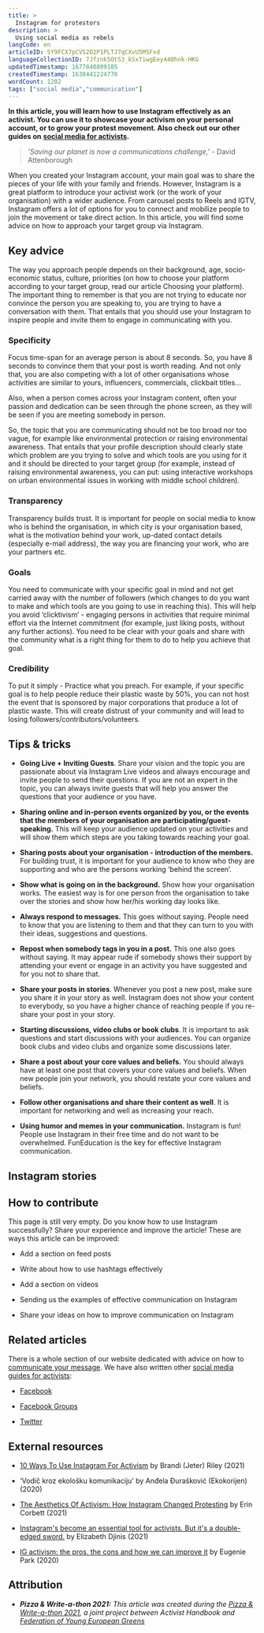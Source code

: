 ```yaml
---
title: >
  Instagram for protestors
description: >
  Using social media as rebels
langCode: en
articleID: SY9FCX7pCVS2O2P1PLTJ7qCXvU5MSFxd
languageCollectionID: 7Jfznk5OtS3_kSxTiwgEey440hnk-HKG
updatedTimestamp: 1677840809105
createdTimestamp: 1638441224778
wordCount: 1202
tags: ["social media","communication"]
---
```


**In this article, you will learn how to use Instagram effectively as an activist. You can use it to showcase your activism on your personal account, or to grow your protest movement. Also check out our other guides on** [**social media for activists**](/tools/social-media)**.**

> _'Saving our planet is now a communications challenge,' -_ David Attenborough

When you created your Instagram account, your main goal was to share the pieces of your life with your family and friends. However, Instagram is a great platform to introduce your activist work (or the work of your organisation) with a wider audience. From carousel posts to Reels and IGTV, Instagram offers a lot of options for you to connect and mobilize people to join the movement or take direct action. In this article, you will find some advice on how to approach your target group via Instagram.

## Key advice

The way you approach people depends on their background, age, socio-economic status, culture, priorities (on how to choose your platform according to your target group, read our article Choosing your platform). The important thing to remember is that you are not trying to educate nor convince the person you are speaking to, you are trying to have a conversation with them. That entails that you should use your Instagram to inspire people and invite them to engage in communicating with you.

### Specificity

Focus time-span for an average person is about 8 seconds. So, you have 8 seconds to convince them that your post is worth reading. And not only that, you are also competing with a lot of other organisations whose activities are similar to yours, influencers, commercials, clickbait titles…

Also, when a person comes across your Instagram content, often your passion and dedication can be seen through the phone screen, as they will be seen if you are meeting somebody in person.

So, the topic that you are communicating should not be too broad nor too vague, for example like environmental protection or raising environmental awareness. That entails that your profile description should clearly state which problem are you trying to solve and which tools are you using for it and it should be directed to your target group (for example, instead of raising environmental awareness, you can put: using interactive workshops on urban environmental issues in working with middle school children).

### **Transparency**

Transparency builds trust. It is important for people on social media to know who is behind the organisation, in which city is your organisation based, what is the motivation behind your work, up-dated contact details (especially e-mail address), the way you are financing your work, who are your partners etc.

### **Goals**

You need to communicate with your specific goal in mind and not get carried away with the number of followers (which changes to do you want to make and which tools are you going to use in reaching this). This will help you avoid ‘clicktivism’ - engaging persons in activities that require minimal effort via the Internet commitment (for example, just liking posts, without any further actions). You need to be clear with your goals and share with the community what is a right thing for them to do to help you achieve that goal.

### **Credibility**

To put it simply - Practice what you preach. For example, if your specific goal is to help people reduce their plastic waste by 50%, you can not host the event that is sponsored by major corporations that produce a lot of plastic waste. This will create distrust of your community and will lead to losing followers/contributors/volunteers.

<action-smart-small></action-smart-small>

## Tips & tricks

-   **Going Live + Inviting Guests**. Share your vision and the topic you are passionate about via Instagram Live videos and always encourage and invite people to send their questions. If you are not an expert in the topic, you can always invite guests that will help you answer the questions that your audience or you have.
    
-   **Sharing online and in-person events organized by you, or the events that the members of your organisation are participating/guest-speaking.** This will keep your audience updated on your activities and will show them which steps are you taking towards reaching your goal.
    
-   **Sharing posts about your organisation - introduction of the members.** For building trust, it is important for your audience to know who they are supporting and who are the persons working ‘behind the screen’.
    
-   **Show what is going on in the background.** Show how your organisation works. The easiest way is for one person from the organisation to take over the stories and show how her/his working day looks like.
    
-   **Always respond to messages.** This goes without saying. People need to know that you are listening to them and that they can turn to you with their ideas, suggestions and questions.
    
-   **Repost when somebody tags in you in a post.** This one also goes without saying. It may appear rude if somebody shows their support by attending your event or engage in an activity you have suggested and for you not to share that.
    
-   **Share your posts in stories**. Whenever you post a new post, make sure you share it in your story as well. Instagram does not show your content to everybody, so you have a higher chance of reaching people if you re-share your post in your story.
    
-   **Starting discussions, video clubs or book clubs**. It is important to ask questions and start discussions with your audiences. You can organize book clubs and video clubs and organize some discussions later.
    
-   **Share a post about your core values and beliefs.** You should always have at least one post that covers your core values and beliefs. When new people join your network, you should restate your core values and beliefs.
    
-   **Follow other organisations and share their content as well**. It is important for networking and well as increasing your reach.
    
-   **Using humor and memes in your communication.** Instagram is fun! People use Instagram in their free time and do not want to be overwhelmed. FunEducation is the key for effective Instagram communication.
    

## Instagram stories

## How to contribute

This page is still very empty. Do you know how to use Instagram successfully? Share your experience and improve the article! These are ways this article can be improved:

-   Add a section on feed posts
    
-   Write about how to use hashtags effectively
    
-   Add a section on videos
    
-   Sending us the examples of effective communication on Instagram
    
-   Share your ideas on how to improve communication on Instagram
    

## Related articles

There is a whole section of our website dedicated with advice on how to [communicate your message](/communication). We have also written other [social media guides for activists](/tools/social-media):

-   [Facebook](/tools/facebook)
    
-   [Facebook Groups](/tools/facebook-groups)
    
-   [Twitter](/tools/instagram)
    

## External resources

-   [10 Ways To Use Instagram For Activism](https://couragetoearn.com/activism-on-social-media/) by Brandi (Jeter) Riley (2021)
    
-   ‘Vodič kroz ekološku komunikaciju’ by Anđela Đurašković (Ekokorijen) (2020)
    
-   [The Aesthetics Of Activism: How Instagram Changed Protesting](https://www.refinery29.com/en-us/2021/05/10335757/instagram-activism-aesthetics-impact) by Erin Corbett (2021)
    
-   [Instagram's become an essential tool for activists. But it's a double-edged sword.](https://couragetoearn.com/activism-on-social-media/) by Elizabeth Djinis (2021)
    
-   [IG activism: the pros, the cons and how we can improve it](https://thewellesleynews.com/2020/11/01/ig-activism-the-pros-the-cons-and-how-we-can-improve-it/) by Eugenie Park (2020)
    

## Attribution

-   **_Pizza & Write-a-thon 2021:_** _This article was created during the_ [_Pizza & Write-a-thon 2021_](/writeathon)_, a joint project between Activist Handbook and_ [_Federation of Young European Greens_](https://fyeg.org/)